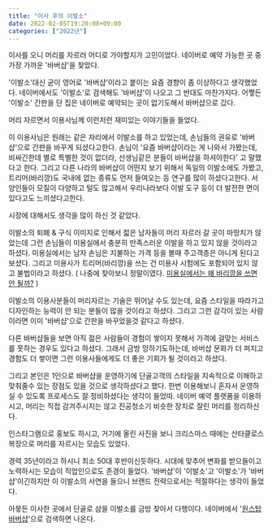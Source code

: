 ```yaml
---
title: "이사 후의 이발소"
date: 2022-02-05T19:20:08+09:00
categories: ["2022년"]
---
```


이사를 오니 머리를 자르러 어디로 가야할지가 고민이었다. 네이버로 예약 가능한 곳 중 가장 가까운 '바버샵'을 찾았다.

'이발소'대신 굳이 영어로 '바버샵'이라고 붙이는 요즘 경향이 좀 이상하다고 생각했었다.
네이버에서도 '이발소'로 검색해도 '바버샵'이 나오고 그 반대도 마찬가지다.
어쨓든 '이발소' 간판을 단 집은 네이버로 예약되는 곳이 없기도해서 바버샵으로 갔다.

머리 자르면서 이용사님께 이런저런 재미있는 이야기들을 들었다.

이 이용사님은 원래는 같은 자리에서 이발소를 하고 있었는데, 손님들의 권유로 '바버샵'으로 간판을 바꾸게 되셨다고한다.
손님이 '요즘 바버샵이라는 게 나와서 가봤는데, 비싸긴한데 별로 특별한 것이 없더라, 선생님같은 분들이 바버샵을 하셔야한다' 고 말했다고 한다.
그리고 다른 나라의 바버샵이 어떤지 보기 위해서  독일의 이발소에도 가봤고, 트리머(바리깡)도 국내에 없는 종류도 먼저 들여오는 등 연구를 많이 하셨다고한다.
서양인들이 모질이 다양하고 털도 많고해서 우리나라보다 이발 도구 등이 더 발전한 면이 있다고도 느끼셨다고한다.

시장에 대해서도 생각을 많이 하신 것 같았다.

이발소의 퇴폐 & 구식 이미지로 인해서 젋은 남자들이 머리 자르러 갈 곳이 마땅치가 않았는데 그런 손님들이 미용실에서 충분히 만족스러운 이발을 하고 있지 않을 것이라고 하셨다.
미용실에서는 남자 손님은 지불하는 가격 등을 볼때 주고객층은 아니게 된다고 보셨다.
그리고 미용사가 트리머(바리깡)을 쓰는 건 미용사 시험에도 포함되어 있지 않고 불법이라고 하셨다.
( 나중에 찾아보니 정말이였다. [미용실에서는 왜 바리깡을 쓰면 안 될까?](https://ssully.joins.com/View/948) )

이발소의 이용사분들이 머리자르는 기술은 뛰어날 수도 있는데, 요즘 스타일을 따라가고 디자인하는 능력이 안 되는 분들이 많을 것이라고 하셨다.
그리고 그런 감각이 있는 사람이라면 이미 '바버샵'으로 간판을 바꾸었을것 같다고 하셨다.

다른 바버샵들을 보면 아직 젊은 사람들이 경험이 쌓이지 못해서 가격에 걸맞는 서비스를 못하는 경우도 있다고 하셨다.
그래서 금방 망하기도하는데, 바버샵 문화가 더 퍼지고 경험도 더 쌓이면 그런 이용사들에게도 더 좋은 기회가 될 것이라고 하셨다.

그리고 본인은 1인으로 바버샵을 운영하기에 단골고객의 스타일을 지속적으로 이해하고 맞춰줄수 있는 장점도 있을 것으로 생각하셨다고 했다.
한번 이용해보니 혼자서 운영하실 수 있도록 프로세스도 잘 정비하셨다는 생각이 들었따.
네이버 예약 플랫폼을 이용하시고, 머리는 직접 감겨주시지는 않고 진공청소기 비슷한 장치로 잘린 머리를 정리하신다.

인스타그램으로 홍보도 하시고, 거기에 올린 사진을 보니 크리스마스 때에는 산타클로스 복장으로 머리를 자르시는 모습도 있었다.

경력 35년이라고 하시니 최소 50대 후반이신듯하다.
시대에 맞추어 변화를 받으들이고 노력하시는 모습이 직업인으로도 존경이 들었다.
'바버샵'이 '이발소'고 '이발소'가 '바버샵'이긴하지만 이 이발소의 사연을 들으니 브랜드 전략으로서는 적절하다는 생각이 들었다.

아뭏든 이사한 곳에서 단골로 삼을 이발소를 금방 찾아서 다행이다.
네이버에서 '[원스탑 바버샵](http://naver.me/FlJ23nrc)'으로 검색하면 나온다.
